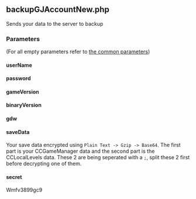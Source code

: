 ## backupGJAccountNew.php
Sends your data to the server to backup
### Parameters
(For all empty parameters refer to [the common parameters](https://github.com/SMJSGaming/GDDocs/blob/master/endpoints/common_parameters.md))
#### userName
#### password
#### gameVersion
#### binaryVersion
#### gdw
#### saveData
Your save data encrypted using `Plain Text -> Gzip -> Base64`. The first part is your CCGameManager data and the second part is the CCLocalLevels data. These 2 are being seperated with a `;`, split these 2 first before decrypting one of them.
#### secret
Wmfv3899gc9
